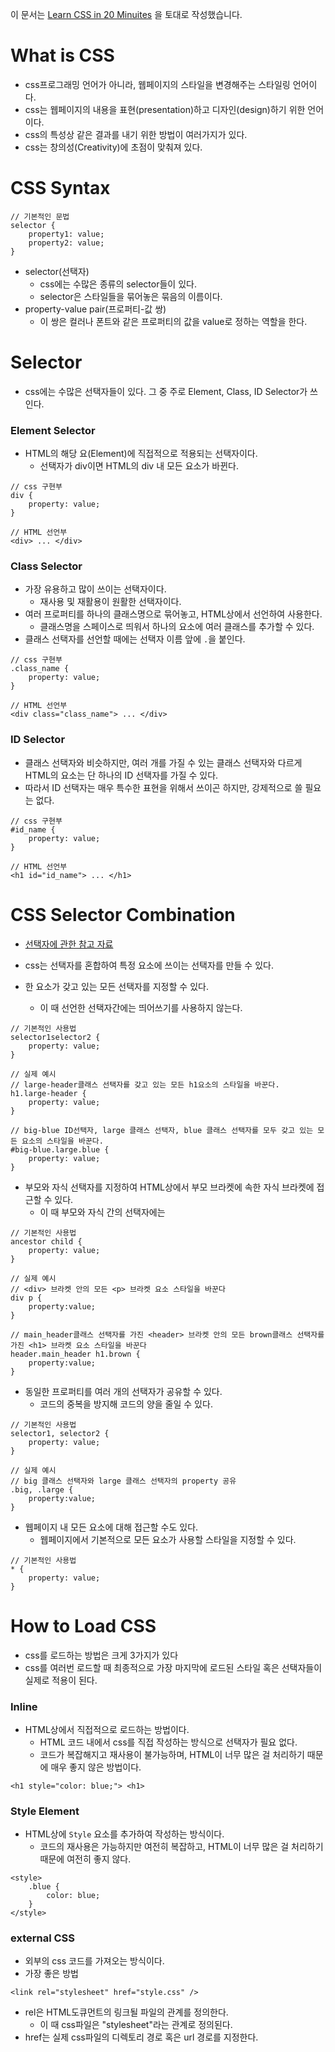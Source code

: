 이 문서는 [Learn CSS in 20 Minuites](https://www.youtube.com/watch?v=1PnVor36_40&t=7s) 을 토대로 작성했습니다.  

# What is CSS
 - css프로그래밍 언어가 아니라, 웹페이지의 스타일을 변경해주는 스타일링 언어이다.
 - css는 웹페이지의 내용을 표현(presentation)하고 디자인(design)하기 위한 언어이다.
 - css의 특성상 같은 결과를 내기 위한 방법이 여러가지가 있다.
 - css는 창의성(Creativity)에 초점이 맞춰져 있다.

# CSS Syntax
```
// 기본적인 문법
selector {
    property1: value;
    property2: value;
}
```
 - selector(선택자)
   - css에는 수많은 종류의 selector들이 있다.
   - selector은 스타일들을 묶어놓은 묶음의 이름이다.
 - property-value pair(프로퍼티-값 쌍)
   - 이 쌍은 컬러나 폰트와 같은 프로퍼티의 값을 value로 정하는 역할을 한다.

# Selector
 - css에는 수많은 선택자들이 있다. 그 중 주로 Element, Class, ID Selector가 쓰인다.

### Element Selector
 - HTML의 해당 요(Element)에 직접적으로 적용되는 선택자이다.
   - 선택자가 div이면 HTML의 div 내 모든 요소가 바뀐다.
```
// css 구현부
div {
    property: value;
}

// HTML 선언부
<div> ... </div>
```

### Class Selector
 - 가장 유용하고 많이 쓰이는 선택자이다.
   - 재사용 및 재활용이 원활한 선택자이다.
 - 여러 프로퍼티를 하나의 클래스명으로 묶어놓고, HTML상에서 선언하여 사용한다.
   - 클래스명을 스페이스로 띄워서 하나의 요소에 여러 클래스를 추가할 수 있다.
 - 클래스 선택자를 선언할 때에는 선택자 이름 앞에 `.`을 붙인다.
```
// css 구현부
.class_name {
    property: value;
}

// HTML 선언부
<div class="class_name"> ... </div>
```

### ID Selector
 - 클래스 선택자와 비슷하지만, 여러 개를 가질 수 있는 클래스 선택자와 다르게 HTML의 요소는 단 하나의 ID 선택자를 가질 수 있다.
 - 따라서 ID 선택자는 매우 특수한 표현을 위해서 쓰이곤 하지만, 강제적으로 쓸 필요는 없다.

```
// css 구현부
#id_name {
    property: value;
}

// HTML 선언부
<h1 id="id_name"> ... </h1>
```

# CSS Selector Combination
 - [선택자에 관한 참고 자료](https://lktprogrammer.tistory.com/94)
 - css는 선택자를 혼합하여 특정 요소에 쓰이는 선택자를 만들 수 있다.

 - 한 요소가 갖고 있는 모든 선택자를 지정할 수 있다.
   - 이 때 선언한 선택자간에는 띄어쓰기를 사용하지 않는다.
```
// 기본적인 사용법
selector1selector2 {
    property: value;
}

// 실제 예시
// large-header클래스 선택자를 갖고 있는 모든 h1요소의 스타일을 바꾼다.
h1.large-header {
    property: value;
}

// big-blue ID선택자, large 클래스 선택자, blue 클래스 선택자를 모두 갖고 있는 모든 요소의 스타일을 바꾼다.
#big-blue.large.blue {
    property: value;
}
```

 - 부모와 자식 선택자를 지정하여 HTML상에서 부모 브라켓에 속한 자식 브라켓에 접근할 수 있다.
   - 이 때 부모와 자식 간의 선택자에는 
```
// 기본적인 사용법
ancestor child {
    property: value;
}

// 실제 예시
// <div> 브라켓 안의 모든 <p> 브라켓 요소 스타일을 바꾼다
div p {
    property:value;
}

// main_header클래스 선택자를 가진 <header> 브라켓 안의 모든 brown클래스 선택자를 가진 <h1> 브라켓 요소 스타일을 바꾼다
header.main_header h1.brown {
    property:value;
}
```

 - 동일한 프로퍼티를 여러 개의 선택자가 공유할 수 있다.
   - 코드의 중복을 방지해 코드의 양을 줄일 수 있다.
```
// 기본적인 사용법
selector1, selector2 {
    property: value;
}

// 실제 예시
// big 클래스 선택자와 large 클래스 선택자의 property 공유
.big, .large {
    property:value;
}
```

 - 웹페이지 내 모든 요소에 대해 접근할 수도 있다.
   - 웹페이지에서 기본적으로 모든 요소가 사용할 스타일을 지정할 수 있다.
```
// 기본적인 사용법
* {
    property: value;
}
```

# How to Load CSS
 - css를 로드하는 방법은 크게 3가지가 있다
 - css를 여러번 로드할 때 최종적으로 가장 마지막에 로드된 스타일 혹은 선택자들이 실제로 적용이 된다.

### Inline
 - HTML상에서 직접적으로 로드하는 방법이다.
   - HTML 코드 내에서 css를 직접 작성하는 방식으로 선택자가 필요 없다.
   - 코드가 복잡해지고 재사용이 불가능하며, HTML이 너무 많은 걸 처리하기 때문에 매우 좋지 않은 방법이다.
```
<h1 style="color: blue;"> <h1>
```

### Style Element
 - HTML상에 `Style` 요소를 추가하여 작성하는 방식이다.
   - 코드의 재사용은 가능하지만 여전히 복잡하고, HTML이 너무 많은 걸 처리하기 때문에 여전히 좋지 않다.
```
<style>
    .blue {
        color: blue;
    }
</style>
```

### external CSS
 - 외부의 css 코드를 가져오는 방식이다.
 - 가장 좋은 방법
```
<link rel="stylesheet" href="style.css" />
```
 - rel은 HTML도큐먼트의 링크될 파일의 관계를 정의한다.
   - 이 때 css파일은 "stylesheet"라는 관계로 정의된다.
 - href는 실제 css파일의 디렉토리 경로 혹은 url 경로를 지정한다.